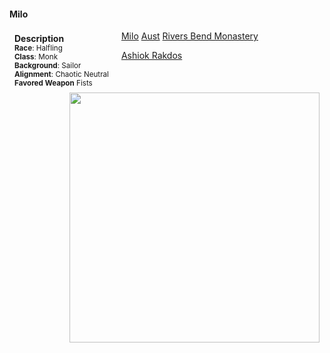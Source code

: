 #### Milo

<div class="well" style="float:left; padding:4px 8px 4px 8px; margin-right:12px; margin-bottom: 0px">
    <strong>Description</strong><br>
    <small>
        <strong>Race</strong>: Halfling<br>
        <strong>Class</strong>: Monk<br>
        <strong>Background</strong>: Sailor<br>
        <strong>Alignment</strong>: Chaotic Neutral<br>
        <strong>Favored Weapon</strong> Fists<br>
    </small>
</div>



[Milo](/characters/pcs/milo)
[Aust](/characters/pcs/aust)
[Rivers Bend Monastery](/places/rivers_bend_monastery)

[Ashiok Rakdos](/characters/pcs/ashiok_rakdos)



<div class="span3" style="float:right; padding: 4px 8px 4px 8px;">
    <img src="/static/images/milo.jpg" height="auto" width="400px">
</div>

